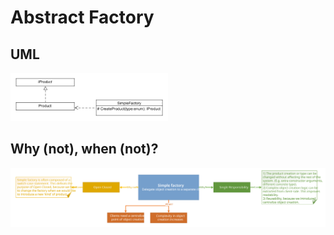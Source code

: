 # Abstract Factory
## UML
<img src=SimpleFactoryUML.png width=50% height=50%>

## Why (not), when (not)?
<img src=SimpleFactory.svg>